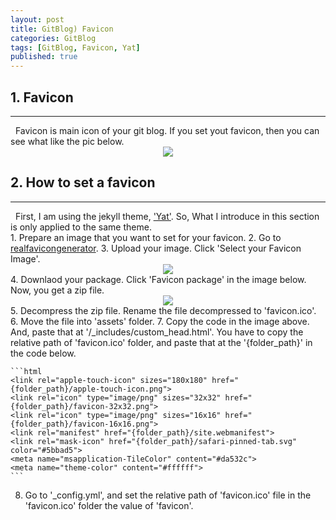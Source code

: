 ```yaml
---
layout: post
title: GitBlog) Favicon
categories: GitBlog
tags: [GitBlog, Favicon, Yat]
published: true
---
```

## 1. Favicon
<hr>
&nbsp;&nbsp;Favicon is main icon of your git blog. If you set yout favicon, then you can see what like the pic below.
<center><img src = "https://user-images.githubusercontent.com/80208196/212710205-54fcbd64-31d8-4544-8a06-eb1eada21691.png"></center>

## 2. How to set a favicon
<hr>
&nbsp;&nbsp;First, I am using the jekyll theme, <a href = "https://github.com/jeffreytse/jekyll-theme-yat">'Yat'</a>. So, What I introduce in this section is only applied to the same theme.<br/>
1. Prepare an image that you want to set for your favicon.
2. Go to <a href = "https://realfavicongenerator.net/">realfavicongenerator</a>.
3. Upload your image. Click 'Select your Favicon Image'. <center><img src = "https://user-images.githubusercontent.com/80208196/212711525-96ff5f49-c1eb-4d9e-a28e-ee58c6e84388.png"></center>
4. Downlaod your package. Click 'Favicon package' in the image below. Now, you get a zip file.<center><img src = "https://user-images.githubusercontent.com/80208196/212730911-06746699-2558-4218-a3e0-226f1c82145e.png"></center>
5. Decompress the zip file. Rename the file decompressed to 'favicon.ico'.
6. Move the file into 'assets' folder.
7. Copy the code in the image above. And, paste that at '/_includes/custom_head.html'. You have to copy the relative path of 'favicon.ico' folder, and paste that at the '{folder_path}' in the code below.

    ```html
    <link rel="apple-touch-icon" sizes="180x180" href="{folder_path}/apple-touch-icon.png">
    <link rel="icon" type="image/png" sizes="32x32" href="{folder_path}/favicon-32x32.png">
    <link rel="icon" type="image/png" sizes="16x16" href="{folder_path}/favicon-16x16.png">
    <link rel="manifest" href="{folder_path}/site.webmanifest">
    <link rel="mask-icon" href="{folder_path}/safari-pinned-tab.svg" color="#5bbad5">
    <meta name="msapplication-TileColor" content="#da532c">
    <meta name="theme-color" content="#ffffff">
    ```
8. Go to '_config.yml', and set the relative path of 'favicon.ico' file in the 'favicon.ico' folder the value of 'favicon'.